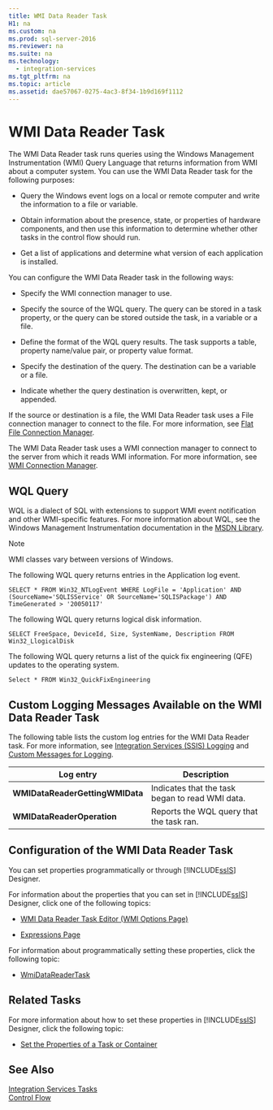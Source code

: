```yaml
---
title: WMI Data Reader Task
H1: na
ms.custom: na
ms.prod: sql-server-2016
ms.reviewer: na
ms.suite: na
ms.technology: 
  - integration-services
ms.tgt_pltfrm: na
ms.topic: article
ms.assetid: dae57067-0275-4ac3-8f34-1b9d169f1112
---
```

# WMI Data Reader Task
  The WMI Data Reader task runs queries using the Windows Management Instrumentation (WMI) Query Language that returns information from WMI about a computer system. You can use the WMI Data Reader task for the following purposes:  
  
-   Query the Windows event logs on a local or remote computer and write the information to a file or variable.  
  
-   Obtain information about the presence, state, or properties of hardware components, and then use this information to determine whether other tasks in the control flow should run.  
  
-   Get a list of applications and determine what version of each application is installed.  
  
 You can configure the WMI Data Reader task in the following ways:  
  
-   Specify the WMI connection manager to use.  
  
-   Specify the source of the WQL query. The query can be stored in a task property, or the query can be stored outside the task, in a variable or a file.  
  
-   Define the format of the WQL query results. The task supports a table, property name/value pair, or property value format.  
  
-   Specify the destination of the query. The destination can be a variable or a file.  
  
-   Indicate whether the query destination is overwritten, kept, or appended.  
  
 If the source or destination is a file, the WMI Data Reader task uses a File connection manager to connect to the file. For more information, see [Flat File Connection Manager](../../Topics/TopicNameNotContainA/Flat-File-Connection-Manager.md).  
  
 The WMI Data Reader task uses a WMI connection manager to connect to the server from which it reads WMI information. For more information, see [WMI Connection Manager](../../Topics/TopicNameNotContainA/WMI-Connection-Manager.md).  
  
## WQL Query  
 WQL is a dialect of SQL with extensions to support WMI event notification and other WMI-specific features. For more information about WQL, see the Windows Management Instrumentation documentation in the [MSDN Library](http://go.microsoft.com/fwlink/?linkid=7022).  
  
> [!NOTE]  
>  WMI classes vary between versions of Windows.  
  
 The following WQL query returns entries in the Application log event.  
  
```  
SELECT * FROM Win32_NTLogEvent WHERE LogFile = 'Application' AND (SourceName='SQLISService' OR SourceName='SQLISPackage') AND TimeGenerated > '20050117'  
```  
  
 The following WQL query returns logical disk information.  
  
```  
SELECT FreeSpace, DeviceId, Size, SystemName, Description FROM Win32_LlogicalDisk  
```  
  
 The following WQL query returns a list of the quick fix engineering (QFE) updates to the operating system.  
  
```  
Select * FROM Win32_QuickFixEngineering  
```  
  
## Custom Logging Messages Available on the WMI Data Reader Task  
 The following table lists the custom log entries for the WMI Data Reader task. For more information, see [Integration Services &#40;SSIS&#41; Logging](../../Topics/TopicNameNotContainA/Integration-Services--SSIS--Logging.md) and [Custom Messages for Logging](../../Topics/TopicNameNotContainA/Custom-Messages-for-Logging.md).  
  
|Log entry|Description|  
|---------------|-----------------|  
|**WMIDataReaderGettingWMIData**|Indicates that the task began to read WMI data.|  
|**WMIDataReaderOperation**|Reports the WQL query that the task ran.|  
  
## Configuration of the WMI Data Reader Task  
 You can set properties programmatically or through [!INCLUDE[ssIS](../../Topics/TopicNameContainA/includes/ssIS_md.md)] Designer.  
  
 For information about the properties that you can set in [!INCLUDE[ssIS](../../Topics/TopicNameContainA/includes/ssIS_md.md)] Designer, click one of the following topics:  
  
-   [WMI Data Reader Task Editor &#40;WMI Options Page&#41;](../../Topics/TopicNameNotContainA/WMI-Data-Reader-Task-Editor--WMI-Options-Page-.md)  
  
-   [Expressions Page](../../Topics/TopicNameNotContainA/Expressions-Page.md)  
  
 For information about programmatically setting these properties, click the following topic:  
  
-   [WmiDataReaderTask](assetId:///T:Microsoft.SqlServer.Dts.Tasks.WmiDataReaderTask.WmiDataReaderTask)  
  
## Related Tasks  
 For more information about how to set these properties in [!INCLUDE[ssIS](../../Topics/TopicNameContainA/includes/ssIS_md.md)] Designer, click the following topic:  
  
-   [Set the Properties of a Task or Container](../../Topics/TopicNameContainA/Set-the-Properties-of-a-Task-or-Container.md)  
  
## See Also  
 [Integration Services Tasks](../../Topics/TopicNameNotContainA/Integration-Services-Tasks.md)   
 [Control Flow](../../Topics/TopicNameNotContainA/Control-Flow.md)  
  
  